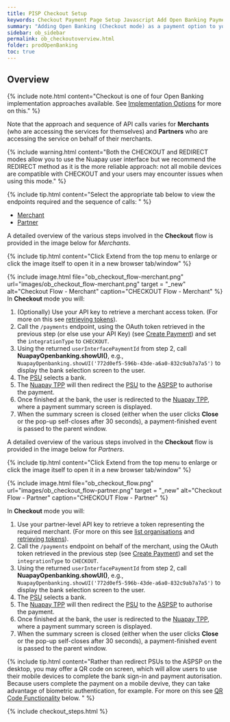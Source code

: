 ```yaml
---
title: PISP Checkout Setup
keywords: Checkout Payment Page Setup Javascript Add Open Banking Payment Page
summary: "Adding Open Banking (Checkout mode) as a payment option to your Payment Page requires configuration as outlined below. In Self-Hosted mode you must develop your own user interface."
sidebar: ob_sidebar
permalink: ob_checkoutoverview.html
folder: prodOpenBanking
toc: true
---
```


## Overview

{% include note.html content="Checkout is one of four Open Banking implementation approaches available. See [Implementation Options](ob_pispimplementation.html) for more on this." %}

Note that the approach and sequence of API calls varies for **Merchants** (who are accessing the services for themselves) and **Partners** who are accessing the service on behalf of their merchants.

{% include warning.html content="Both the CHECKOUT and REDIRECT modes allow you to use the Nuapay user interface but we recommend the REDIRECT method as it is the more reliable approach: not all mobile devices are compatible with CHECKOUT and your users may encounter issues when using this mode." %}

{% include tip.html content="Select the appropriate tab below to view the endpoints required and the sequence of calls:
" %}


<ul id="profileTabs" class="nav nav-tabs">
    <li class="active"><a href="#profile" data-toggle="tab">Merchant</a></li>
    <li><a href="#about" data-toggle="tab">Partner</a></li>

</ul>
  <div class="tab-content">
<div role="tabpanel" class="tab-pane active" id="profile">

<!--Merchant -->

A detailed overview of the various steps involved in the <strong>Checkout</strong> flow is provided in the image below for <em>Merchants</em>.

{% include tip.html content="Click Extend from the top menu to enlarge or click the image itself to open it in a new browser tab/window" %}


{% include image.html file="ob_checkout_flow-merchant.png" url="images/ob_checkout_flow-merchant.png" target = "_new" alt="Checkout Flow - Merchant" caption="CHECKOUT Flow - Merchant" %}
In <strong>Checkout</strong> mode you will:


<ol>
    <li>(Optionally) Use your API key to retrieve a merchant access token. (For more on this see <a href="tok_reqtokorg.html">retrieving tokens</a>).</li>
    <li>Call the <code>/payments</code> endpoint, using the OAuth token retrieved in the previous step (or else use your API Key) (see <a href="ob_createpayment.html">Create Payment</a>) and set the <code>integrationType</code> to <code>CHECKOUT</code>.</li>
    <li>Using the returned <code>userInterfacePaymentId</code> from step 2, call <strong>NuapayOpenbanking.showUI()</strong>, e.g., <code>NuapayOpenbanking.showUI('772d0ef5-596b-43de-a6a0-832c9ab7a7a5')</code> to display the bank selection screen to the user.</li>
    <li>The <a href="#" data-toggle="tooltip" data-original-title="{{site.data.glossary.psu}}">PSU</a> selects a bank.</li>
    <li>The <a href="#" data-toggle="tooltip" data-original-title="{{site.data.glossary.tpp}}">Nuapay TPP</a> will then redirect the <a href="#" data-toggle="tooltip" data-original-title="{{site.data.glossary.psu}}">PSU</a> to the <a href="#" data-toggle="tooltip" data-original-title="{{site.data.glossary.aspsp}}">ASPSP</a> to authorise the payment.</li>
    <li>Once finished at the bank, the user is redirected to the <a href="#" data-toggle="tooltip" data-original-title="{{site.data.glossary.tpp}}">Nuapay TPP</a>, where a payment summary screen is displayed.</li>
    <li>When the summary screen is closed (either when the user clicks <strong>Close</strong> or the pop-up self-closes after 30 seconds), a payment-finished event is passed to the parent window.</li>
</ol>

</div>

<div role="tabpanel" class="tab-pane" id="about">

<!--Partner.-->

A detailed overview of the various steps involved in the <strong>Checkout</strong> flow is provided in the image below for <em>Partners</em>.

{% include tip.html content="Click Extend from the top menu to enlarge or click the image itself to open it in a new browser tab/window" %}

{% include image.html file="ob_checkout_flow.png" url="images/ob_checkout_flow-partner.png" target = "_new" alt="Checkout Flow - Partner" caption="CHECKOUT Flow - Partner" %}


In <strong>Checkout</strong> mode you will:


<ol>
    <li>Use your partner-level API key to retrieve a token representing the required merchant. (For more on this see <a href="tok_listorgs.html">list organisations</a> and <a href="tok_reqtokorg.html">retrieving tokens</a>).</li>
    <li>Call the <code>/payments</code> endpoint on behalf of the merchant, using the OAuth token retrieved in the previous step (see <a href="ob_createpayment.html">Create Payment</a>) and set the <code>integrationType</code> to <code>CHECKOUT</code>.</li>
    <li>Using the returned <code>userInterfacePaymentId</code> from step 2, call <strong>NuapayOpenbanking.showUI()</strong>, e.g., <code>NuapayOpenbanking.showUI('772d0ef5-596b-43de-a6a0-832c9ab7a7a5')</code> to display the bank selection screen to the user.</li>
    <li>The <a href="#" data-toggle="tooltip" data-original-title="{{site.data.glossary.psu}}">PSU</a> selects a bank.</li>
    <li>The <a href="#" data-toggle="tooltip" data-original-title="{{site.data.glossary.tpp}}">Nuapay TPP</a> will then redirect the <a href="#" data-toggle="tooltip" data-original-title="{{site.data.glossary.psu}}">PSU</a> to the <a href="#" data-toggle="tooltip" data-original-title="{{site.data.glossary.aspsp}}">ASPSP</a> to authorise the payment.</li>
    <li>Once finished at the bank, the user is redirected to the <a href="#" data-toggle="tooltip" data-original-title="{{site.data.glossary.tpp}}">Nuapay TPP</a>, where a payment summary screen is displayed.</li>
    <li>When the summary screen is closed (either when the user clicks <strong>Close</strong> or the pop-up self-closes after 30 seconds), a payment-finished event is passed to the parent window.</li>
</ol>


{% include tip.html content="Rather than redirect PSUs to the ASPSP on the desktop, you may offer a QR code on screen, which will allow users to use their mobile devices to complete the bank sign-in and payment autorisation. Because users complete the payment on a mobile devive, they can take advantage of biometric authentication, for example. For more on this see [QR Code Functionality](#qr-code-functionality) below. " %}


</div>
</div>

{% include checkout_steps.html %} <!--pulls in common steps for Partner and Merchant-->
